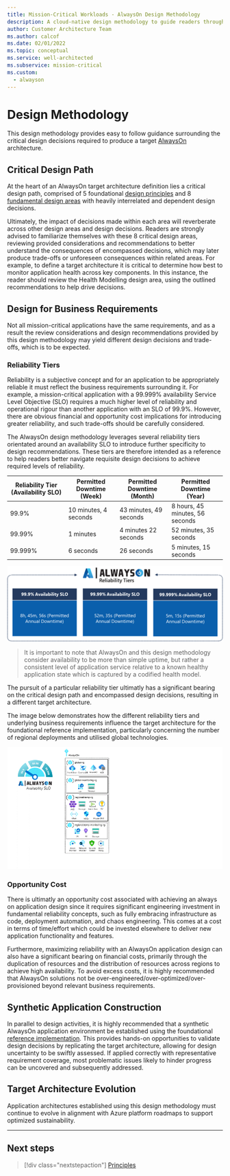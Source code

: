 ```yaml
---
title: Mission-Critical Workloads - AlwaysOn Design Methodology
description: A cloud-native design methodology to guide readers through the architectural process of building a mature mission-critical application on Microsoft Azure
author: Customer Architecture Team
ms.author: calcof
ms.date: 02/01/2022
ms.topic: conceptual
ms.service: well-architected
ms.subservice: mission-critical
ms.custom:
  - alwayson
---
```


# Design Methodology

This design methodology provides easy to follow guidance surrounding the critical design decisions required to produce a target [AlwaysOn](http://github.com/azure/alwayson) architecture.

## Critical Design Path

At the heart of an AlwaysOn target architecture definition lies a critical design path, comprised of 5 foundational [design principles](./alwayson-principles.md) and 8 [fundamental design areas](./alwayson-design-areas.md) with heavily interrelated and dependent design decisions.

Ultimately, the impact of decisions made within each area will reverberate across other design areas and design decisions. Readers are strongly advised to familiarize themselves with these 8 critical design areas, reviewing provided considerations and recommendations to better understand the consequences of encompassed decisions, which may later produce trade-offs or unforeseen consequences within related areas. For example, to define a target architecture it is critical to determine how best to monitor application health across key components. In this instance, the reader should review the Health Modelling design area, using the outlined recommendations to help drive decisions.

## Design for Business Requirements

Not all mission-critical applications have the same requirements, and as a result the review considerations and design recommendations provided by this design methodology may yield different design decisions and trade-offs, which is to be expected.

### Reliability Tiers

Reliability is a subjective concept and for an application to be appropriately reliable it must reflect the business requirements surrounding it. For example, a mission-critical application with a 99.999% availability Service Level Objective (SLO) requires a much higher level of reliability and operational rigour than another application with an SLO of 99.9%. However, there are obvious financial and opportunity cost implications for introducing greater reliability, and such trade-offs should be carefully considered.

The AlwaysOn design methodology leverages several reliability tiers orientated around an availability SLO to introduce further specificity to design recommendations. These tiers are therefore intended as a reference to help readers better navigate requisite design decisions to achieve required levels of reliability.

|Reliability Tier (Availability SLO)|Permitted Downtime (Week)|Permitted Downtime (Month)|Permitted Downtime (Year)|
|--|--|--|--|
|99.9%|10 minutes, 4 seconds|43 minutes, 49 seconds|8 hours, 45 minutes, 56 seconds|
|99.99%|1 minutes|4 minutes 22 seconds|52 minutes, 35 seconds|
|99.999%|6 seconds|26 seconds|5 minutes, 15 seconds|

[![AlwaysOn Reliability Tiers](./images/alwayson-reliability-tiers.png "AlwaysOn Reliability Tiers")](./alwayson-design-methodology.md)

> It is important to note that AlwaysOn and this design methodology consider availability to be more than simple uptime, but rather a consistent level of application service relative to a known healthy application state which is captured by a codified health model.

The pursuit of a particular reliability tier ultimatly has a significant bearing on the critical design path and encompassed design decisions, resulting in a different target architecture.

The image below demonstrates how the different reliability tiers and underlying business requirements influence the target architecture for the foundational reference implementation, particularly concerning the number of regional deployments and utilised global technologies.

[![AlwaysOn SLO Availability Targets](./images/alwayson-slo-targets.gif "AlwaysOn SLO Availability Targets")](./alwayson-design-methodology.md)

### Opportunity Cost

There is ultimatly an opportunity cost associated with achieving an always on application design since it requires significant engineering investment in fundamental reliability concepts, such as fully embracing infrastructure as code, deployment automation, and chaos engineering. This comes at a cost in terms of time/effort which could be invested elsewhere to deliver new application functionality and features.

Furthermore, maximizing reliability with an AlwaysOn application design can also have a significant bearing on financial costs, primarily through the duplication of resources and the distribution of resources across regions to achieve high availability. To avoid excess costs, it is highly recommended that AlwaysOn solutions not be over-engineered/over-optimized/over-provisioned beyond relevant business requirements.

## Synthetic Application Construction

In parallel to design activities, it is highly recommended that a synthetic AlwaysOn application environment be established using the foundational [reference implementation](http://github.com/azure/alwayson). This provides hands-on opportunities to validate design decisions by replicating the target architecture, allowing for design uncertainty to be swiftly assessed. If applied correctly with representative requirement coverage, most problematic issues likely to hinder progress can be uncovered and subsequently addressed.

## Target Architecture Evolution

Application architectures established using this design methodology must continue to evolve in alignment with Azure platform roadmaps to support optimized sustainability.

---

## Next steps

> [!div class="nextstepaction"]
> [Principles](./alwayon-design-principles.md)